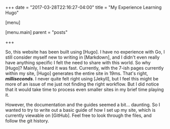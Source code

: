 +++
date = "2017-03-28T22:16:27-04:00"
title = "My Experience Learning Hugo"

[menu]

  [menu.main]
    parent = "posts"

+++

So, this website has been built using [Hugo].  I have no experience with Go, I still consider myself new to writing in [Markdown], and I didn't even really have anything specific I felt the need to share with this world. So why [Hugo]?  Mainly, I heard it was fast. Currently, with the 7-ish pages currently within my site, [Hugo] generates the entire site in 19ms.  That's right, **_milliseconds_**. I never quite felt right using [Jekyll], but I feel this might be more of an issue of me just not finding the right workflow.  But I did notice that it would take time to process even smaller sites in my brief time playing it.

However, the documentation and the guides seemed a bit... daunting.  So I wanted to try to write out a basic guide of how I set up my site, which is currently viewable on [GitHub].  Feel free to look through the files, and follow the git history.
